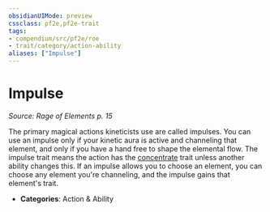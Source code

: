 ```yaml
---
obsidianUIMode: preview
cssclass: pf2e,pf2e-trait
tags:
- compendium/src/pf2e/roe
- trait/category/action-ability
aliases: ["Impulse"]
---
```

# Impulse  
*Source: Rage of Elements p. 15*  

The primary magical actions kineticists use are called impulses. You can use an impulse only if your kinetic aura is active and channeling that element, and only if you have a hand free to shape the elemental flow. The impulse trait means the action has the [concentrate](concentrate.md "Concentrate Action & Ability Trait") trait unless another ability changes this. If an impulse allows you to choose an element, you can choose any element you're channeling, and the impulse gains that element's trait.

- **Categories**: Action & Ability